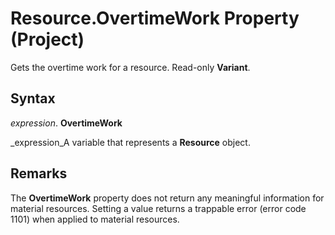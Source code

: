 
# Resource.OvertimeWork Property (Project)

Gets the overtime work for a resource. Read-only  **Variant**.


## Syntax

 _expression_. **OvertimeWork**

 _expression_A variable that represents a  **Resource** object.


## Remarks

The  **OvertimeWork** property does not return any meaningful information for material resources. Setting a value returns a trappable error (error code 1101) when applied to material resources.

